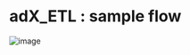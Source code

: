 # adX_ETL : sample flow

![image](https://github.com/ravi-kumbar-de/adX_ETL/assets/128306878/e7875a1b-9318-41ee-99ef-481a6aabfc0e)
